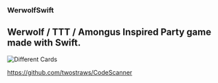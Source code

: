 ### WerwolfSwift
## Werwolf / TTT / Amongus Inspired Party game made with Swift.
![Different Cards](![image](https://i.imgur.com/NLb8AYY.jpg))

https://github.com/twostraws/CodeScanner
